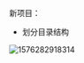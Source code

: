 新项目：

- 划分目录结构

![1576282918314](C:\Users\888\AppData\Roaming\Typora\typora-user-images\1576282918314.png)